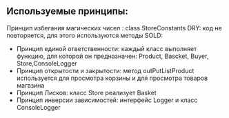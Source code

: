 ## Используемые принципы:
Принцип избегания магических чисел : class StoreConstants
DRY: код не повторяется, для этого используются методы
SOLD:
- Принцип единой ответственности: каждый класс выполняет функцию, для которой он предназначен: Product, Bascket, Buyer, Store,ConsoleLogger
- Принцип открытости и закрытости: метод outPutListProduct используется для просмотра корзины и для просмотра товаров магазина
- Принцип Лисков: класс Store реализует Basket
- Принцип инверсии зависимостей: интерфейс Logger и класс ConsoleLogger
